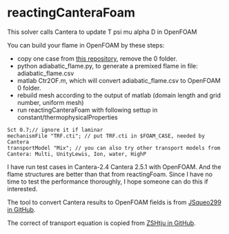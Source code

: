 # reactingCanteraFoam

This solver calls Cantera to update T psi mu alpha D in OpenFOAM

You can build your flame in OpenFOAM by these steps:
- copy one case from [this repository](https://github.com/ZSHtju/reactingDNS_OpenFOAM), remove the 0 folder.
- python adiabatic_flame.py, to generate a premixed flame in file: adiabatic_flame.csv
- matlab Ctr2OF.m, which will convert adiabatic_flame.csv to OpenFOAM 0 folder.
- rebuild mesh according to the output of matlab (domain length and grid number, uniform mesh)
- run reactingCanteraFoam with following settup in constant/thermophysicalProperties
```
Sct 0.7;// ignore it if laminar
mechanismFile "TRF.cti"; // put TRF.cti in $FOAM_CASE, needed by Cantera
transportModel "Mix"; // you can also try other transport models from Cantera: Multi, UnityLewis, Ion, water, HighP
```

I have run test cases in Cantera-2.4 Cantera 2.5.1 with OpenFOAM. And the flame structures are better than that from reactingFoam.
Since I have no time to test the performance thoroughly, I hope someone can do this if interested.

The tool to convert Cantera results to OpenFOAM fields is from [JSqueo299 in GitHub](https://github.com/JSqueo299/Python/blob/main/Cantera/premixedFlames/Matlab2OF.m).

The correct of transport equation is copied from [ZSHtju in GitHub](https://github.com/ZSHtju/reactingDNS_OpenFOAM).
